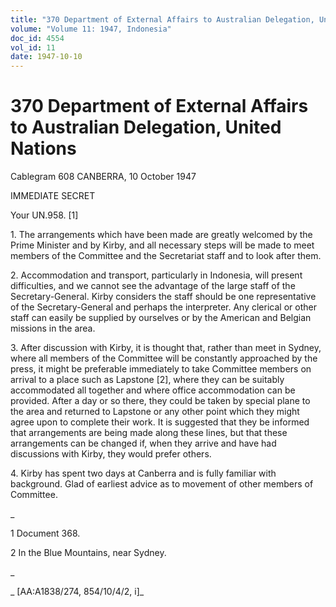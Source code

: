 ```yaml
---
title: "370 Department of External Affairs to Australian Delegation, United Nations"
volume: "Volume 11: 1947, Indonesia"
doc_id: 4554
vol_id: 11
date: 1947-10-10
---
```


# 370 Department of External Affairs to Australian Delegation, United Nations

Cablegram 608 CANBERRA, 10 October 1947

IMMEDIATE SECRET

Your UN.958. [1]

1\. The arrangements which have been made are greatly welcomed by the Prime Minister and by Kirby, and all necessary steps will be made to meet members of the Committee and the Secretariat staff and to look after them.

2\. Accommodation and transport, particularly in Indonesia, will present difficulties, and we cannot see the advantage of the large staff of the Secretary-General. Kirby considers the staff should be one representative of the Secretary-General and perhaps the interpreter. Any clerical or other staff can easily be supplied by ourselves or by the American and Belgian missions in the area.

3\. After discussion with Kirby, it is thought that, rather than meet in Sydney, where all members of the Committee will be constantly approached by the press, it might be preferable immediately to take Committee members on arrival to a place such as Lapstone [2], where they can be suitably accommodated all together and where office accommodation can be provided. After a day or so there, they could be taken by special plane to the area and returned to Lapstone or any other point which they might agree upon to complete their work. It is suggested that they be informed that arrangements are being made along these lines, but that these arrangements can be changed if, when they arrive and have had discussions with Kirby, they would prefer others.

4\. Kirby has spent two days at Canberra and is fully familiar with background. Glad of earliest advice as to movement of other members of Committee.

_

1 Document 368.

2 In the Blue Mountains, near Sydney.

_

_ [AA:A1838/274, 854/10/4/2, i]_

